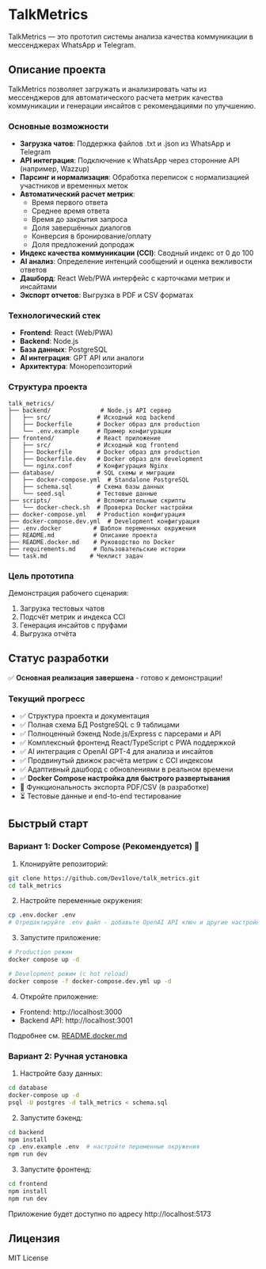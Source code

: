 # TalkMetrics

TalkMetrics — это прототип системы анализа качества коммуникации в мессенджерах WhatsApp и Telegram.

## Описание проекта

TalkMetrics позволяет загружать и анализировать чаты из мессенджеров для автоматического расчета метрик качества коммуникации и генерации инсайтов с рекомендациями по улучшению.

### Основные возможности

- **Загрузка чатов**: Поддержка файлов .txt и .json из WhatsApp и Telegram
- **API интеграция**: Подключение к WhatsApp через сторонние API (например, Wazzup)
- **Парсинг и нормализация**: Обработка переписок с нормализацией участников и временных меток
- **Автоматический расчет метрик**:
  - Время первого ответа
  - Среднее время ответа
  - Время до закрытия запроса
  - Доля завершённых диалогов
  - Конверсия в бронирование/оплату
  - Доля предложений допродаж
- **Индекс качества коммуникации (CCI)**: Сводный индекс от 0 до 100
- **AI анализ**: Определение интенций сообщений и оценка вежливости ответов
- **Дашборд**: React Web/PWA интерфейс с карточками метрик и инсайтами
- **Экспорт отчетов**: Выгрузка в PDF и CSV форматах

### Технологический стек

- **Frontend**: React (Web/PWA)
- **Backend**: Node.js
- **База данных**: PostgreSQL
- **AI интеграция**: GPT API или аналоги
- **Архитектура**: Монорепозиторий

### Структура проекта

```
talk_metrics/
├── backend/              # Node.js API сервер
│   ├── src/             # Исходный код backend
│   ├── Dockerfile       # Docker образ для production
│   └── .env.example     # Пример конфигурации
├── frontend/            # React приложение
│   ├── src/             # Исходный код frontend
│   ├── Dockerfile       # Docker образ для production
│   ├── Dockerfile.dev   # Docker образ для development
│   └── nginx.conf       # Конфигурация Nginx
├── database/            # SQL схемы и миграции
│   ├── docker-compose.yml  # Standalone PostgreSQL
│   ├── schema.sql       # Схема базы данных
│   └── seed.sql         # Тестовые данные
├── scripts/             # Вспомогательные скрипты
│   └── docker-check.sh  # Проверка Docker настройки
├── docker-compose.yml   # Production конфигурация
├── docker-compose.dev.yml  # Development конфигурация
├── .env.docker         # Шаблон переменных окружения
├── README.md           # Описание проекта
├── README.docker.md    # Руководство по Docker
├── requirements.md     # Пользовательские истории
└── task.md            # Чеклист задач
```

### Цель прототипа

Демонстрация рабочего сценария:
1. Загрузка тестовых чатов
2. Подсчёт метрик и индекса CCI
3. Генерация инсайтов с пруфами
4. Выгрузка отчёта

## Статус разработки

✅ **Основная реализация завершена** - готово к демонстрации!

### Текущий прогресс
- ✅ Структура проекта и документация
- ✅ Полная схема БД PostgreSQL с 9 таблицами
- ✅ Полноценный бэкенд Node.js/Express с парсерами и API
- ✅ Комплексный фронтенд React/TypeScript с PWA поддержкой
- ✅ AI интеграция с OpenAI GPT-4 для анализа и инсайтов
- ✅ Продвинутый движок расчёта метрик с CCI индексом
- ✅ Адаптивный дашборд с обновлениями в реальном времени
- ✅ **Docker Compose настройка для быстрого развертывания**
- 🔄 Функциональность экспорта PDF/CSV (в разработке)
- ⏳ Тестовые данные и end-to-end тестирование

## Быстрый старт

### Вариант 1: Docker Compose (Рекомендуется) 🐳

1. Клонируйте репозиторий:
```bash
git clone https://github.com/Dev1love/talk_metrics.git
cd talk_metrics
```

2. Настройте переменные окружения:
```bash
cp .env.docker .env
# Отредактируйте .env файл - добавьте OpenAI API ключ и другие настройки
```

3. Запустите приложение:
```bash
# Production режим
docker compose up -d

# Development режим (с hot reload)
docker compose -f docker-compose.dev.yml up -d
```

4. Откройте приложение:
- Frontend: http://localhost:3000
- Backend API: http://localhost:3001

Подробнее см. [README.docker.md](README.docker.md)

### Вариант 2: Ручная установка

1. Настройте базу данных:
```bash
cd database
docker-compose up -d
psql -U postgres -d talk_metrics < schema.sql
```

2. Запустите бэкенд:
```bash
cd backend
npm install
cp .env.example .env  # настройте переменные окружения
npm run dev
```

3. Запустите фронтенд:
```bash
cd frontend
npm install
npm run dev
```

Приложение будет доступно по адресу http://localhost:5173

## Лицензия

MIT License